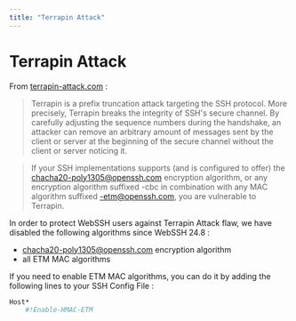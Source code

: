 ```yaml
---
title: "Terrapin Attack"
---
```


# Terrapin Attack
From [terrapin-attack.com](https://terrapin-attack.com) :
> Terrapin is a prefix truncation attack targeting the SSH protocol. More precisely, Terrapin breaks the integrity of SSH's secure channel. By carefully adjusting the sequence numbers during the handshake, an attacker can remove an arbitrary amount of messages sent by the client or server at the beginning of the secure channel without the client or server noticing it.

> If your SSH implementations supports (and is configured to offer) the chacha20-poly1305@openssh.com encryption algorithm, or any encryption algorithm suffixed -cbc in combination with any MAC algorithm suffixed -etm@openssh.com, you are vulnerable to Terrapin.

In order to protect WebSSH users against Terrapin Attack flaw, we have disabled the following algorithms since WebSSH 24.8 :

* chacha20-poly1305@openssh.com encryption algorithm
* all ETM MAC algorithms

If you need to enable ETM MAC algorithms, you can do it by adding the following lines to your SSH Config File :

```bash
Host*
    #!Enable-HMAC-ETM
```